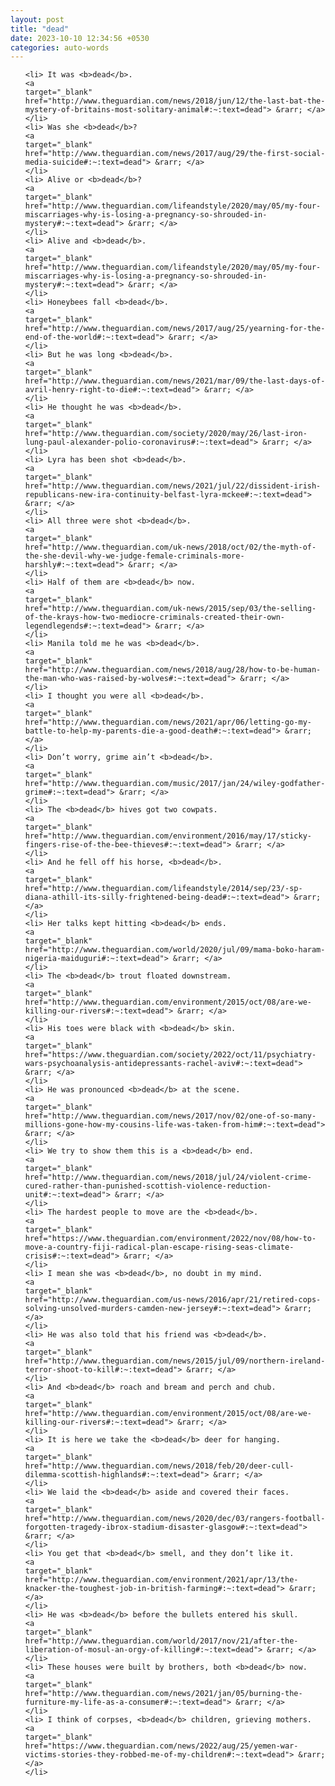 ```yaml
---
layout: post
title: "dead"
date: 2023-10-10 12:34:56 +0530
categories: auto-words
---
```

<ol>

    <li> It was <b>dead</b>.
    <a 
    target="_blank" 
    href="http://www.theguardian.com/news/2018/jun/12/the-last-bat-the-mystery-of-britains-most-solitary-animal#:~:text=dead"> &rarr; </a>
    </li>
    <li> Was she <b>dead</b>?
    <a 
    target="_blank" 
    href="http://www.theguardian.com/news/2017/aug/29/the-first-social-media-suicide#:~:text=dead"> &rarr; </a>
    </li>
    <li> Alive or <b>dead</b>?
    <a 
    target="_blank" 
    href="http://www.theguardian.com/lifeandstyle/2020/may/05/my-four-miscarriages-why-is-losing-a-pregnancy-so-shrouded-in-mystery#:~:text=dead"> &rarr; </a>
    </li>
    <li> Alive and <b>dead</b>.
    <a 
    target="_blank" 
    href="http://www.theguardian.com/lifeandstyle/2020/may/05/my-four-miscarriages-why-is-losing-a-pregnancy-so-shrouded-in-mystery#:~:text=dead"> &rarr; </a>
    </li>
    <li> Honeybees fall <b>dead</b>.
    <a 
    target="_blank" 
    href="http://www.theguardian.com/news/2017/aug/25/yearning-for-the-end-of-the-world#:~:text=dead"> &rarr; </a>
    </li>
    <li> But he was long <b>dead</b>.
    <a 
    target="_blank" 
    href="http://www.theguardian.com/news/2021/mar/09/the-last-days-of-avril-henry-right-to-die#:~:text=dead"> &rarr; </a>
    </li>
    <li> He thought he was <b>dead</b>.
    <a 
    target="_blank" 
    href="http://www.theguardian.com/society/2020/may/26/last-iron-lung-paul-alexander-polio-coronavirus#:~:text=dead"> &rarr; </a>
    </li>
    <li> Lyra has been shot <b>dead</b>.
    <a 
    target="_blank" 
    href="http://www.theguardian.com/news/2021/jul/22/dissident-irish-republicans-new-ira-continuity-belfast-lyra-mckee#:~:text=dead"> &rarr; </a>
    </li>
    <li> All three were shot <b>dead</b>.
    <a 
    target="_blank" 
    href="http://www.theguardian.com/uk-news/2018/oct/02/the-myth-of-the-she-devil-why-we-judge-female-criminals-more-harshly#:~:text=dead"> &rarr; </a>
    </li>
    <li> Half of them are <b>dead</b> now.
    <a 
    target="_blank" 
    href="http://www.theguardian.com/uk-news/2015/sep/03/the-selling-of-the-krays-how-two-mediocre-criminals-created-their-own-legendlegends#:~:text=dead"> &rarr; </a>
    </li>
    <li> Manila told me he was <b>dead</b>.
    <a 
    target="_blank" 
    href="http://www.theguardian.com/news/2018/aug/28/how-to-be-human-the-man-who-was-raised-by-wolves#:~:text=dead"> &rarr; </a>
    </li>
    <li> I thought you were all <b>dead</b>.
    <a 
    target="_blank" 
    href="http://www.theguardian.com/news/2021/apr/06/letting-go-my-battle-to-help-my-parents-die-a-good-death#:~:text=dead"> &rarr; </a>
    </li>
    <li> Don’t worry, grime ain’t <b>dead</b>.
    <a 
    target="_blank" 
    href="http://www.theguardian.com/music/2017/jan/24/wiley-godfather-grime#:~:text=dead"> &rarr; </a>
    </li>
    <li> The <b>dead</b> hives got two cowpats.
    <a 
    target="_blank" 
    href="http://www.theguardian.com/environment/2016/may/17/sticky-fingers-rise-of-the-bee-thieves#:~:text=dead"> &rarr; </a>
    </li>
    <li> And he fell off his horse, <b>dead</b>.
    <a 
    target="_blank" 
    href="http://www.theguardian.com/lifeandstyle/2014/sep/23/-sp-diana-athill-its-silly-frightened-being-dead#:~:text=dead"> &rarr; </a>
    </li>
    <li> Her talks kept hitting <b>dead</b> ends.
    <a 
    target="_blank" 
    href="http://www.theguardian.com/world/2020/jul/09/mama-boko-haram-nigeria-maiduguri#:~:text=dead"> &rarr; </a>
    </li>
    <li> The <b>dead</b> trout floated downstream.
    <a 
    target="_blank" 
    href="http://www.theguardian.com/environment/2015/oct/08/are-we-killing-our-rivers#:~:text=dead"> &rarr; </a>
    </li>
    <li> His toes were black with <b>dead</b> skin.
    <a 
    target="_blank" 
    href="https://www.theguardian.com/society/2022/oct/11/psychiatry-wars-psychoanalysis-antidepressants-rachel-aviv#:~:text=dead"> &rarr; </a>
    </li>
    <li> He was pronounced <b>dead</b> at the scene.
    <a 
    target="_blank" 
    href="http://www.theguardian.com/news/2017/nov/02/one-of-so-many-millions-gone-how-my-cousins-life-was-taken-from-him#:~:text=dead"> &rarr; </a>
    </li>
    <li> We try to show them this is a <b>dead</b> end.
    <a 
    target="_blank" 
    href="http://www.theguardian.com/news/2018/jul/24/violent-crime-cured-rather-than-punished-scottish-violence-reduction-unit#:~:text=dead"> &rarr; </a>
    </li>
    <li> The hardest people to move are the <b>dead</b>.
    <a 
    target="_blank" 
    href="https://www.theguardian.com/environment/2022/nov/08/how-to-move-a-country-fiji-radical-plan-escape-rising-seas-climate-crisis#:~:text=dead"> &rarr; </a>
    </li>
    <li> I mean she was <b>dead</b>, no doubt in my mind.
    <a 
    target="_blank" 
    href="http://www.theguardian.com/us-news/2016/apr/21/retired-cops-solving-unsolved-murders-camden-new-jersey#:~:text=dead"> &rarr; </a>
    </li>
    <li> He was also told that his friend was <b>dead</b>.
    <a 
    target="_blank" 
    href="http://www.theguardian.com/news/2015/jul/09/northern-ireland-terror-shoot-to-kill#:~:text=dead"> &rarr; </a>
    </li>
    <li> And <b>dead</b> roach and bream and perch and chub.
    <a 
    target="_blank" 
    href="http://www.theguardian.com/environment/2015/oct/08/are-we-killing-our-rivers#:~:text=dead"> &rarr; </a>
    </li>
    <li> It is here we take the <b>dead</b> deer for hanging.
    <a 
    target="_blank" 
    href="http://www.theguardian.com/news/2018/feb/20/deer-cull-dilemma-scottish-highlands#:~:text=dead"> &rarr; </a>
    </li>
    <li> We laid the <b>dead</b> aside and covered their faces.
    <a 
    target="_blank" 
    href="http://www.theguardian.com/news/2020/dec/03/rangers-football-forgotten-tragedy-ibrox-stadium-disaster-glasgow#:~:text=dead"> &rarr; </a>
    </li>
    <li> You get that <b>dead</b> smell, and they don’t like it.
    <a 
    target="_blank" 
    href="http://www.theguardian.com/environment/2021/apr/13/the-knacker-the-toughest-job-in-british-farming#:~:text=dead"> &rarr; </a>
    </li>
    <li> He was <b>dead</b> before the bullets entered his skull.
    <a 
    target="_blank" 
    href="http://www.theguardian.com/world/2017/nov/21/after-the-liberation-of-mosul-an-orgy-of-killing#:~:text=dead"> &rarr; </a>
    </li>
    <li> These houses were built by brothers, both <b>dead</b> now.
    <a 
    target="_blank" 
    href="http://www.theguardian.com/news/2021/jan/05/burning-the-furniture-my-life-as-a-consumer#:~:text=dead"> &rarr; </a>
    </li>
    <li> I think of corpses, <b>dead</b> children, grieving mothers.
    <a 
    target="_blank" 
    href="https://www.theguardian.com/news/2022/aug/25/yemen-war-victims-stories-they-robbed-me-of-my-children#:~:text=dead"> &rarr; </a>
    </li>
